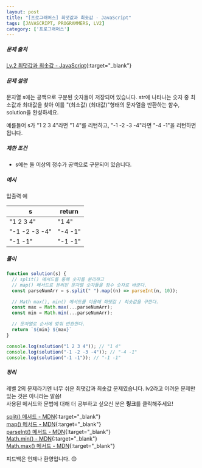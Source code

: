 ```yaml
---
layout: post
title: "[프로그래머스] 최댓값과 최솟값 - JavaScript"
tags: [JAVASCRIPT, PROGRAMMERS, LV2]
category: ['프로그래머스']
---
```


##### 문제 출처

[Lv.2 최댓값과 최솟값 - JavaScript](https://school.programmers.co.kr/learn/courses/30/lessons/12939?language=javascript){:target="\_blank"}

##### 문제 설명

문자열 s에는 공백으로 구분된 숫자들이 저장되어 있습니다. str에 나타나는 숫자 중 최소값과 최대값을 찾아 이를 "(최소값) (최대값)"형태의 문자열을 반환하는 함수, solution을 완성하세요.

예를들어 s가 "1 2 3 4"라면 "1 4"를 리턴하고, "-1 -2 -3 -4"라면 "-4 -1"을 리턴하면 됩니다.

##### 제한 조건

- s에는 둘 이상의 정수가 공백으로 구분되어 있습니다.

##### 예시

입출력 예

| s             | return  |
| ------------- | ------- |
| "1 2 3 4"     | "1 4"   |
| "-1 -2 -3 -4" | "-4 -1" |
| "-1 -1"       | "-1 -1" |

##### 풀이

```javascript
function solution(s) {
  // split() 메서드를 통해 숫자를 분리하고 
  // map() 메서드로 분리된 문자열 숫자들을 정수 숫자로 바꾼다.
  const parseNumArr = s.split(" ").map((n) => parseInt(n, 10));

  // Math max(), min() 메서드를 이용해 최댓값 / 최솟값을 구한다.
  const max = Math.max(...parseNumArr);
  const min = Math.min(...parseNumArr);

  // 문자열로 순서에 맞춰 반환한다.
  return `${min} ${max}`
}

console.log(solution("1 2 3 4")); // "1 4"
console.log(solution("-1 -2 -3 -4")); // "-4 -1"
console.log(solution("-1 -1")); // "-1 -1"
```

##### 정리

레벨 2의 문제라기엔 너무 쉬운 최댓값과 최솟값 문제였습니다. lv2라고 어려운 문제만 있는 것은 아니라는 말씀!<br />
사용된 메서드와 문법에 대해 더 공부하고 싶으신 분은 **링크**를 클릭해주세요!

[split() 메서드 - MDN](https://developer.mozilla.org/ko/docs/Web/JavaScript/Reference/Global_Objects/String/split){:target="\_blank"}<br />
[map() 메서드 - MDN](https://developer.mozilla.org/ko/docs/Web/JavaScript/Reference/Global_Objects/Array/map){:target="\_blank"}<br />
[parseInt() 메서드 - MDN](https://developer.mozilla.org/ko/docs/Web/JavaScript/Reference/Global_Objects/parseInt){:target="\_blank"}<br />
[Math.min() - MDN](https://developer.mozilla.org/ko/docs/Web/JavaScript/Reference/Global_Objects/Math/min){:target="\_blank"} <br />
[Math.max() 메서드 - MDN](https://developer.mozilla.org/ko/docs/Web/JavaScript/Reference/Global_Objects/Math/max){:target="\_blank"}<br />

피드백은 언제나 환영입니다. 😊
